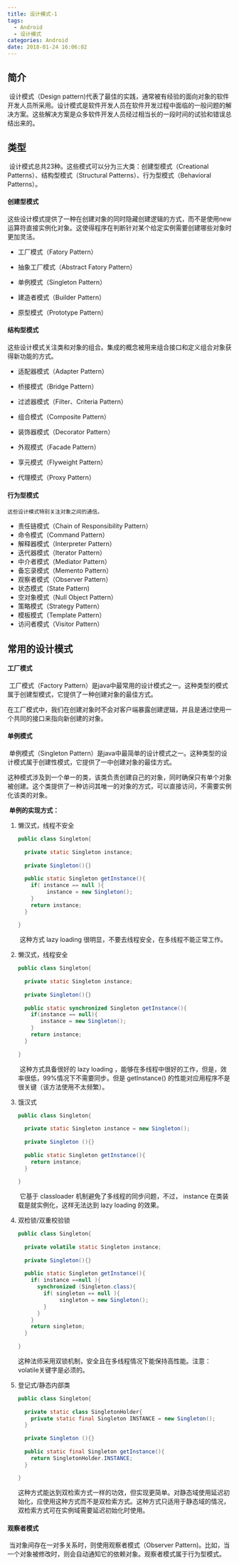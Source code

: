 ```yaml
---
title: 设计模式-1
tags:
  - Android
  - 设计模式
categories: Android
date: 2018-01-24 16:06:02
---
```


## 简介

​	设计模式（Design pattern)代表了最佳的实践，通常被有经验的面向对象的软件开发人员所采用。设计模式是软件开发人员在软件开发过程中面临的一般问题的解决方案。这些解决方案是众多软件开发人员经过相当长的一段时间的试验和错误总结出来的。

## 类型

​	设计模式总共23种。这些模式可以分为三大类：创建型模式（Creational Patterns）、结构型模式（Structural Patterns）、行为型模式（Behavioral Patterns）。

#### 创建型模式

​	这些设计模式提供了一种在创建对象的同时隐藏创建逻辑的方式，而不是使用new运算符直接实例化对象。这使得程序在判断针对某个给定实例需要创建哪些对象时更加灵活。

- 工厂模式（Fatory Pattern）

- 抽象工厂模式（Abstract Fatory Pattern）

- 单例模式（Singleton Pattern）

- 建造者模式（Builder Pattern）

- 原型模式（Prototype Pattern）

#### 结构型模式
​	这些设计模式关注类和对象的组合。集成的概念被用来组合接口和定义组合对象获得新功能的方式。

- 适配器模式（Adapter Pattern）

- 桥接模式（Bridge Pattern）

- 过滤器模式（Filter、Criteria Pattern）

- 组合模式（Composite Pattern）

- 装饰器模式（Decorator Pattern）

- 外观模式（Facade Pattern）

- 享元模式（Flyweight Pattern）

- 代理模式（Proxy Pattern）

#### 行为型模式

  	这些设计模式特别关注对象之间的通信。

- 责任链模式（Chain of Responsibility Pattern）
- 命令模式（Command Pattern）
- 解释器模式（Interpreter Pattern）
- 迭代器模式（Iterator Pattern）
- 中介者模式（Mediator Pattern）
- 备忘录模式（Memento Pattern）
- 观察者模式（Observer Pattern）
- 状态模式（State Pattern)
- 空对象模式（Null Object Pattern）
- 策略模式（Strategy Pattern）
- 模板模式（Template Pattern）
- 访问者模式（Visitor Pattern）

## 常用的设计模式

#### 工厂模式

​	工厂模式（Factory Pattern）是java中最常用的设计模式之一。这种类型的模式属于创建型模式，它提供了一种创建对象的最佳方式。

​	在工厂模式中，我们在创建对象时不会对客户端暴露创建逻辑，并且是通过使用一个共同的接口来指向新创建的对象。

#### 单例模式

​	单例模式（Singleton Pattern）是java中最简单的设计模式之一。这种类型的设计模式属于创建性模式，它提供了一中创建对象的最佳方式。

​	这种模式涉及到一个单一的类，该类负责创建自己的对象，同时确保只有单个对象被创建。这个类提供了一种访问其唯一的对象的方式，可以直接访问，不需要实例化该类的对象。

​	**单例的实现方式：**

1. 懒汉式，线程不安全

   ```java
   public class Singleton{
     
     private static Singleton instance;
     
     private Singleton(){}
     
     public static Singleton getInstance(){
       if( instance == null ){
         	instance = new Singleton();
       }
       return instance;
     }
     
   }
   ```

   ​	这种方式 lazy loading 很明显，不要去线程安全，在多线程不能正常工作。

2. 懒汉式，线程安全

   ```java
   public class Singleton{
     
     private static Singleton instance;
     
     private Singleton(){}
     
     public static synchronized Singleton getInstance(){
       if(instance == null){
          instance = new Singleton();
       }
       return instance;
     }
     
   }
   ```

   ​	这种方式具备很好的 lazy loading ，能够在多线程中很好的工作，但是，效率很低，99%情况下不需要同步。但是 getInstance() 的性能对应用程序不是很关键（该方法使用不太频繁）。

3. 饿汉式

   ```java
   public class Singleton{
     
     private static Singleton instance = new Singleton();
     
     private Singleton (){}
     
     public static Singleton getInstance(){
       return instance;
     }
     
   }
   ```

   ​	它基于 classloader 机制避免了多线程的同步问题，不过， instance 在类装载是就实例化，这样无法达到 lazy loading 的效果。

4. 双检锁/双重校验锁

   ```java
   public class Singleton{
     
     private volatile static Singleton instance;
     
     private Singleton(){}
     
     public static Singleton getInstance(){
       if( instance ==null ){
         synchronized (Singleton.class){
           if( singleton == null ){
             	singleton = new Singleton();
           }
         }
       }
       return singleton;
     }
     
   }
   ```

   ​	这种法师采用双锁机制，安全且在多线程情况下能保持高性能。注意：volatile关键字是必须的。

5. 登记式/静态内部类

   ```java
   public class Singleton{
     
     private static class SingletonHolder{
       private static final Singleton INSTANCE = new Singleton();
     }
     
     private Singleton (){}
     
     public static final Singleton getInstance(){
       return SingletonHolder.INSTANCE;
     }
     
   }
   ```

   ​	这种方式能达到双检索方式一样的功效，但实现更简单。对静态域使用延迟初始化，应使用这种方式而不是双检索方式。这种方式只适用于静态域的情况，双检索方式可在实例域需要延迟初始化时使用。

#### 观察者模式

​	当对象间存在一对多关系时，则使用观察者模式（Observer Pattern)。比如，当一个对象被修改时，则会自动通知它的依赖对象。观察者模式属于行为型模式。

